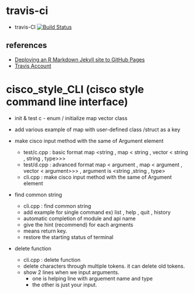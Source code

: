 # travis-ci
- travis-CI [![Build Status](https://travis-ci.com/cheoljoo/cisco_style_CLI.svg?branch=master)](https://travis-ci.com/cheoljoo/cisco_style_CLI)

## references
- [Deploying an R Markdown Jekyll site to GitHub Pages](https://selbydavid.com/2017/06/16/rmarkdown-jekyll/)
- [Travis Account](https://travis-ci.com)


# cisco_style_CLI (cisco style command line interface)
- init & test c - enum / initialize map vector class
- add various example of map with user-defined class /struct as a key
- make cisco input method with the same of Argument element
    - test/c.cpp : basic format  map <string , map < string , vector < string , string , type>>>
    - test/d.cpp : advanced format map < argument , map < argument , vector < argument>>>    , argument is <string ,string , type>
    - cli.cpp : make cisco input method with the same of Argument element

- find common string
    - cli.cpp : find common string
    - add example for single command ex) list , help , quit , history
    - automatic completion of module and api name
    - give the hint (recommend) for each argments
    - <CR> means return key.
    - restore the starting status of terminal

- delete function
    - cli.cpp : delete function
    - delete characters through multiple tokens. it can delete old tokens.
    - show 2 lines when we input arguments.
        - one is helping line with arguement name and type
        - the other is just your input.

